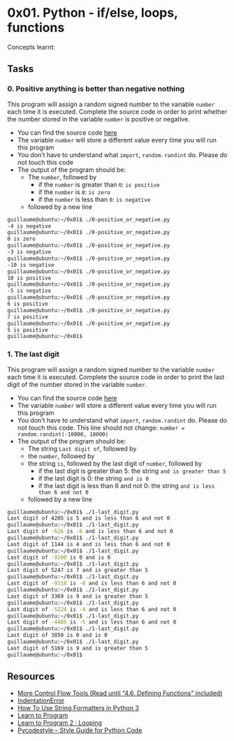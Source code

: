 # 0x01. Python - if/else, loops, functions
Concepts learnt:
## Tasks
### 0. Positive anything is better than negative nothing
This program will assign a random signed number to the variable `number` each time it is executed. Complete the source code in order to print whether the number stored in the variable `number` is positive or negative.
- You can find the source code [here](https://github.com/alx-tools/0x01.py/blob/master/0-positive_or_negative_py)
- The variable `number` will store a different value every time you will run this program
- You don’t have to understand what `import`, `random`. `randint` do. Please do not touch this code
- The output of the program should be:
    * The `number`, followed by
        + if the `number` is greater than `0`: `is positive`
        + if the `number` is `0`: `is zero`
        + if the `number` is less than `0`: `is negative`
    * followed by a new line
```bash
guillaume@ubuntu:~/0x01$ ./0-positive_or_negative.py 
-4 is negative
guillaume@ubuntu:~/0x01$ ./0-positive_or_negative.py 
0 is zero
guillaume@ubuntu:~/0x01$ ./0-positive_or_negative.py 
-3 is negative
guillaume@ubuntu:~/0x01$ ./0-positive_or_negative.py 
-10 is negative
guillaume@ubuntu:~/0x01$ ./0-positive_or_negative.py 
10 is positive
guillaume@ubuntu:~/0x01$ ./0-positive_or_negative.py 
-5 is negative
guillaume@ubuntu:~/0x01$ ./0-positive_or_negative.py 
6 is positive
guillaume@ubuntu:~/0x01$ ./0-positive_or_negative.py 
7 is positive
guillaume@ubuntu:~/0x01$ ./0-positive_or_negative.py 
5 is positive
guillaume@ubuntu:~/0x01$ 
```
### 1. The last digit
This program will assign a random signed number to the variable `number` each time it is executed. Complete the source code in order to print the last digit of the number stored in the variable `number`.

- You can find the source code [here](https://github.com/alx-tools/0x01.py/blob/master/1-last_digit_py)
- The variable `number` will store a different value every time you will run this program
- You don’t have to understand what `import`, `random.randint` do. Please do not touch this code. This line should not change: `number = random.randint(-10000, 10000)`
- The output of the program should be:
    * The string `Last digit of`, followed by
    * the `number`, followed by
    * the string `is`, followed by the last digit of `number`, followed by
        + if the last digit is greater than 5: the string `and is greater than 5`
        + if the last digit is 0: the string `and is 0`
        + if the last digit is less than 6 and not 0: the string `and is less than 6 and not 0`
    * followed by a new line
```bash
guillaume@ubuntu:~/0x01$ ./1-last_digit.py
Last digit of 4205 is 5 and is less than 6 and not 0
guillaume@ubuntu:~/0x01$ ./1-last_digit.py
Last digit of -626 is -6 and is less than 6 and not 0
guillaume@ubuntu:~/0x01$ ./1-last_digit.py
Last digit of 1144 is 4 and is less than 6 and not 0
guillaume@ubuntu:~/0x01$ ./1-last_digit.py
Last digit of -9200 is 0 and is 0
guillaume@ubuntu:~/0x01$ ./1-last_digit.py
Last digit of 5247 is 7 and is greater than 5
guillaume@ubuntu:~/0x01$ ./1-last_digit.py
Last digit of -9318 is -8 and is less than 6 and not 0
guillaume@ubuntu:~/0x01$ ./1-last_digit.py
Last digit of 3369 is 9 and is greater than 5
guillaume@ubuntu:~/0x01$ ./1-last_digit.py
Last digit of -5224 is -4 and is less than 6 and not 0
guillaume@ubuntu:~/0x01$ ./1-last_digit.py
Last digit of -4485 is -5 and is less than 6 and not 0
guillaume@ubuntu:~/0x01$ ./1-last_digit.py
Last digit of 3850 is 0 and is 0
guillaume@ubuntu:~/0x01$ ./1-last_digit.py
Last digit of 5169 is 9 and is greater than 5
guillaume@ubuntu:~/0x01$ 
```
### 
### 
### 
### 
### 
### 
### 
### 
### 
### 
### 
### 
## Resources
- [More Control Flow Tools (Read until “4.6. Defining Functions” included)](https://docs.python.org/3/tutorial/controlflow.html#function-annotations)
- [IndentationError](https://www.youtube.com/watch?v=1QXOd2ZQs-Q)
- [How To Use String Formatters in Python 3](https://www.digitalocean.com/community/tutorials/how-to-use-string-formatters-in-python-3)
- [Learn to Program](https://www.youtube.com/playlist?list=PLGLfVvz_LVvTn3cK5e6LjhgGiSeVlIRwt)
- [Learn to Program 2 : Looping](https://www.youtube.com/playlist?list=PLGLfVvz_LVvTn3cK5e6LjhgGiSeVlIRwt)
- [Pycodestyle – Style Guide for Python Code](https://pypi.org/project/pycodestyle/)
